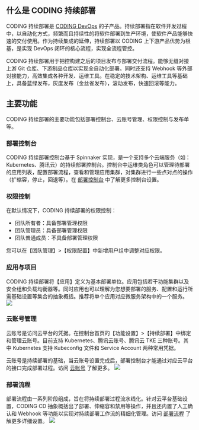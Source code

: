 ## 什么是 CODING 持续部署

CODING 持续部署是 [CODING DevOps](https://cloud.tencent.com/product/coding) 的子产品。持续部署指在软件开发过程中，以自动化方式，频繁而且持续性的将软件部署到生产环境，使软件产品能够快速的交付使用。作为持续集成的延伸，持续部署以 CODING 上下游产品优势为根基，是实现 DevOps 闭环的核心流程，实现全流程管控。

CODING 持续部署用于把控构建之后的项目发布与部署交付流程。能够无缝对接上游 Git 仓库、下游制品仓库以实现全自动化部署。同时还支持 Webhook 等外部对接能力，高效集成各种开发、运维工具。在稳定的技术架构、运维工具等基础上，具备蓝绿发布，灰度发布（金丝雀发布），滚动发布，快速回滚等能力。

## 主要功能

CODING 持续部署的主要功能包括部署控制台、云账号管理、权限控制与发布单等。

### 部署控制台

CODING 持续部署控制台基于 Spinnaker 实现，是一个支持多个云端服务（如：Kubernetes、腾讯云）的持续部署控制台。控制台中运维类角色可以管理待部署的应用列表，配置部署流程，查看和管理应用集群，对集群进行一些点对点的操作（扩缩容，停止，回退等）。在 [部署控制台](https://cloud.tencent.com/document/product/1159/45161) 中了解更多控制台设置。

### 权限控制

在默认情况下，CODING 持续部署的权限控制：

- 团队所有者：具备部署管理权限
- 团队管理员：具备部署管理权限
- 团队普通成员：不具备部署管理权限

您可以在【团队管理】>【权限配置】中新增用户组中调整对应权限。

### 应用与项目

CODING 持续部署将【应用】定义为基本部署单位。应用包括若干功能集群以及安全组和负载均衡器等。同时应用也可以理解为您想要部署的服务、配置和运行所需基础设置等集合的抽象概括。推荐将单个应用对应微服务架构中的一个服务。
![](https://main.qcloudimg.com/raw/aec539562a7ae67cb6ee451b0c7518cb.png)

### 云账号管理

云账号是访问云平台的凭据。在控制台首页的【功能设置】>【持续部署】中绑定和管理云账号。目前支持 Kubernetes、腾讯云账号、腾讯云 TKE 三种账号。其中 Kubernetes 支持 Kubeconfig 文件和 Service Account 两种常用凭据。

云账号是持续部署的基础，当云账号设置完成后，部署控制台才能通过对应云平台的接口完成部署过程。访问 [云账号](https://cloud.tencent.com/document/product/1159/45162) 了解更多。
![](https://main.qcloudimg.com/raw/8719c876f103c0a8916488afb119a712.png)

### 部署流程

部署流程由一系列阶段组成，旨在将持续部署过程流水线化。针对云平台基础设置，CODING CD 抽象概括出了部署、伸缩容和禁用等操作，并且还内置了人工确认和 Webhook 等功能以实现对持续部署工作流的精细化管理。访问 [部署流程](https://cloud.tencent.com/document/product/1159/45165) 了解更多详细设置。
![](https://main.qcloudimg.com/raw/6c63eb65bdf1012ec14bb05c79d0780d.png)

